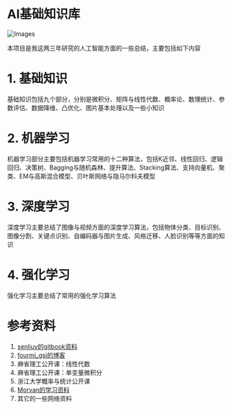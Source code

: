 AI基础知识库
===
![Images](https://img.shields.io/badge/%E7%9F%A5%E8%AF%86%E5%BA%93-%E6%8C%81%E7%BB%AD%E6%9B%B4%E6%96%B0%E4%B8%AD-ff69b4?style=plastic&logo=appveyor)

本项目是我这两三年研究的人工智能方面的一些总结，主要包括如下内容
# 1. 基础知识
基础知识包括九个部分，分别是微积分、矩阵与线性代数、概率论、数理统计、参数评估、数据降维、凸优化、图片基本处理以及一些小知识

# 2. 机器学习
机器学习部分主要包括机器学习常用的十二种算法，包括K近邻、线性回归、逻辑回归、决策树、Bagging与随机森林、提升算法、Stacking算法、支持向量机、聚类、EM与高斯混合模型、贝叶斯网络与隐马尔科夫模型

# 3. 深度学习
深度学习主要总结了图像与视频方面的深度学习算法，包括物体分类、目标识别、图像分割、关键点识别、自编码器与图片生成、风格迁移、人脸识别等等方面的知识

# 4. 强化学习
强化学习主要总结了常用的强化学习算法

参考资料
===
1. [senliuy的gitbook资料](https://senliuy.gitbooks.io/advanced-deep-learning)
2. [fourmi_gsj的博客](https://www.cnblogs.com/fourmi)
3. 麻省理工公开课：线性代数
4. 麻省理工公开课：单变量微积分
5. 浙江大学概率与统计公开课
6. [Morvan的学习资料](https://morvanzhou.github.io/)
7. 其它的一些网络资料
